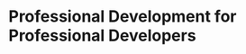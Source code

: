 <!-- .slide: data-background="resources/index.jpg" -->

# Professional Development for Professional Developers